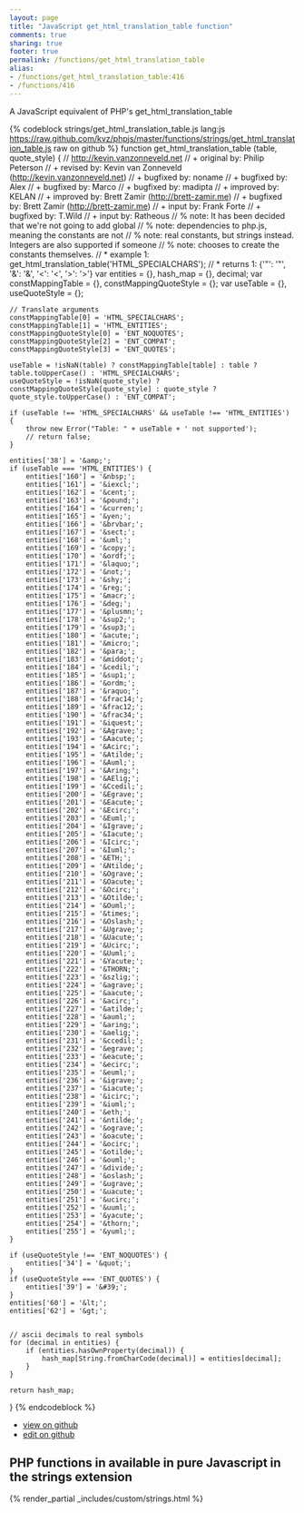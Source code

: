```yaml
---
layout: page
title: "JavaScript get_html_translation_table function"
comments: true
sharing: true
footer: true
permalink: /functions/get_html_translation_table
alias:
- /functions/get_html_translation_table:416
- /functions/416
---
```

<!-- Generated by Rakefile:build -->
A JavaScript equivalent of PHP's get_html_translation_table

{% codeblock strings/get_html_translation_table.js lang:js https://raw.github.com/kvz/phpjs/master/functions/strings/get_html_translation_table.js raw on github %}
function get_html_translation_table (table, quote_style) {
    // http://kevin.vanzonneveld.net
    // +   original by: Philip Peterson
    // +    revised by: Kevin van Zonneveld (http://kevin.vanzonneveld.net)
    // +   bugfixed by: noname
    // +   bugfixed by: Alex
    // +   bugfixed by: Marco
    // +   bugfixed by: madipta
    // +   improved by: KELAN
    // +   improved by: Brett Zamir (http://brett-zamir.me)
    // +   bugfixed by: Brett Zamir (http://brett-zamir.me)
    // +      input by: Frank Forte
    // +   bugfixed by: T.Wild
    // +      input by: Ratheous
    // %          note: It has been decided that we're not going to add global
    // %          note: dependencies to php.js, meaning the constants are not
    // %          note: real constants, but strings instead. Integers are also supported if someone
    // %          note: chooses to create the constants themselves.
    // *     example 1: get_html_translation_table('HTML_SPECIALCHARS');
    // *     returns 1: {'"': '&quot;', '&': '&amp;', '<': '&lt;', '>': '&gt;'}
    var entities = {},
        hash_map = {},
        decimal;
    var constMappingTable = {},
        constMappingQuoteStyle = {};
    var useTable = {},
        useQuoteStyle = {};

    // Translate arguments
    constMappingTable[0] = 'HTML_SPECIALCHARS';
    constMappingTable[1] = 'HTML_ENTITIES';
    constMappingQuoteStyle[0] = 'ENT_NOQUOTES';
    constMappingQuoteStyle[2] = 'ENT_COMPAT';
    constMappingQuoteStyle[3] = 'ENT_QUOTES';

    useTable = !isNaN(table) ? constMappingTable[table] : table ? table.toUpperCase() : 'HTML_SPECIALCHARS';
    useQuoteStyle = !isNaN(quote_style) ? constMappingQuoteStyle[quote_style] : quote_style ? quote_style.toUpperCase() : 'ENT_COMPAT';

    if (useTable !== 'HTML_SPECIALCHARS' && useTable !== 'HTML_ENTITIES') {
        throw new Error("Table: " + useTable + ' not supported');
        // return false;
    }

    entities['38'] = '&amp;';
    if (useTable === 'HTML_ENTITIES') {
        entities['160'] = '&nbsp;';
        entities['161'] = '&iexcl;';
        entities['162'] = '&cent;';
        entities['163'] = '&pound;';
        entities['164'] = '&curren;';
        entities['165'] = '&yen;';
        entities['166'] = '&brvbar;';
        entities['167'] = '&sect;';
        entities['168'] = '&uml;';
        entities['169'] = '&copy;';
        entities['170'] = '&ordf;';
        entities['171'] = '&laquo;';
        entities['172'] = '&not;';
        entities['173'] = '&shy;';
        entities['174'] = '&reg;';
        entities['175'] = '&macr;';
        entities['176'] = '&deg;';
        entities['177'] = '&plusmn;';
        entities['178'] = '&sup2;';
        entities['179'] = '&sup3;';
        entities['180'] = '&acute;';
        entities['181'] = '&micro;';
        entities['182'] = '&para;';
        entities['183'] = '&middot;';
        entities['184'] = '&cedil;';
        entities['185'] = '&sup1;';
        entities['186'] = '&ordm;';
        entities['187'] = '&raquo;';
        entities['188'] = '&frac14;';
        entities['189'] = '&frac12;';
        entities['190'] = '&frac34;';
        entities['191'] = '&iquest;';
        entities['192'] = '&Agrave;';
        entities['193'] = '&Aacute;';
        entities['194'] = '&Acirc;';
        entities['195'] = '&Atilde;';
        entities['196'] = '&Auml;';
        entities['197'] = '&Aring;';
        entities['198'] = '&AElig;';
        entities['199'] = '&Ccedil;';
        entities['200'] = '&Egrave;';
        entities['201'] = '&Eacute;';
        entities['202'] = '&Ecirc;';
        entities['203'] = '&Euml;';
        entities['204'] = '&Igrave;';
        entities['205'] = '&Iacute;';
        entities['206'] = '&Icirc;';
        entities['207'] = '&Iuml;';
        entities['208'] = '&ETH;';
        entities['209'] = '&Ntilde;';
        entities['210'] = '&Ograve;';
        entities['211'] = '&Oacute;';
        entities['212'] = '&Ocirc;';
        entities['213'] = '&Otilde;';
        entities['214'] = '&Ouml;';
        entities['215'] = '&times;';
        entities['216'] = '&Oslash;';
        entities['217'] = '&Ugrave;';
        entities['218'] = '&Uacute;';
        entities['219'] = '&Ucirc;';
        entities['220'] = '&Uuml;';
        entities['221'] = '&Yacute;';
        entities['222'] = '&THORN;';
        entities['223'] = '&szlig;';
        entities['224'] = '&agrave;';
        entities['225'] = '&aacute;';
        entities['226'] = '&acirc;';
        entities['227'] = '&atilde;';
        entities['228'] = '&auml;';
        entities['229'] = '&aring;';
        entities['230'] = '&aelig;';
        entities['231'] = '&ccedil;';
        entities['232'] = '&egrave;';
        entities['233'] = '&eacute;';
        entities['234'] = '&ecirc;';
        entities['235'] = '&euml;';
        entities['236'] = '&igrave;';
        entities['237'] = '&iacute;';
        entities['238'] = '&icirc;';
        entities['239'] = '&iuml;';
        entities['240'] = '&eth;';
        entities['241'] = '&ntilde;';
        entities['242'] = '&ograve;';
        entities['243'] = '&oacute;';
        entities['244'] = '&ocirc;';
        entities['245'] = '&otilde;';
        entities['246'] = '&ouml;';
        entities['247'] = '&divide;';
        entities['248'] = '&oslash;';
        entities['249'] = '&ugrave;';
        entities['250'] = '&uacute;';
        entities['251'] = '&ucirc;';
        entities['252'] = '&uuml;';
        entities['253'] = '&yacute;';
        entities['254'] = '&thorn;';
        entities['255'] = '&yuml;';
    }

    if (useQuoteStyle !== 'ENT_NOQUOTES') {
        entities['34'] = '&quot;';
    }
    if (useQuoteStyle === 'ENT_QUOTES') {
        entities['39'] = '&#39;';
    }
    entities['60'] = '&lt;';
    entities['62'] = '&gt;';


    // ascii decimals to real symbols
    for (decimal in entities) {
        if (entities.hasOwnProperty(decimal)) {
            hash_map[String.fromCharCode(decimal)] = entities[decimal];
        }
    }

    return hash_map;
}
{% endcodeblock %}

 - [view on github](https://github.com/kvz/phpjs/blob/master/functions/strings/get_html_translation_table.js)
 - [edit on github](https://github.com/kvz/phpjs/edit/master/functions/strings/get_html_translation_table.js)

## PHP functions in available in pure Javascript in the strings extension
{% render_partial _includes/custom/strings.html %}
